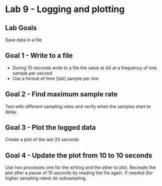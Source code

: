 # Lab 9 - Logging and plotting

## Lab Goals

Save data in a file 

## Goal 1 - Write to a file

* During 10 seconds write to a file the value at A0 at a frequency of one sample per second
* Use a format of time [tab] sample per line

## Goal 2 - Find maximum sample rate

Test with different sampling rates and verify when the samples start to delay.

## Goal 3 - Plot the logged data

Create a plot of the last 20 seconds

## Goal 4 - Update the plot from 10 to 10 seconds

Use two processes one for the writing and the other to plot.
Recreate the plot after a pause of 10 seconds by reading the file again. If needed (for higher sampling rates) do subsampling.





